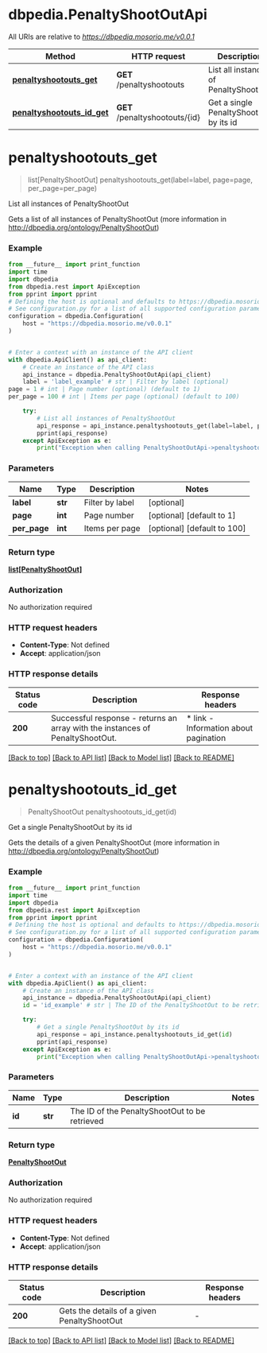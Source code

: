 # dbpedia.PenaltyShootOutApi

All URIs are relative to *https://dbpedia.mosorio.me/v0.0.1*

Method | HTTP request | Description
------------- | ------------- | -------------
[**penaltyshootouts_get**](PenaltyShootOutApi.md#penaltyshootouts_get) | **GET** /penaltyshootouts | List all instances of PenaltyShootOut
[**penaltyshootouts_id_get**](PenaltyShootOutApi.md#penaltyshootouts_id_get) | **GET** /penaltyshootouts/{id} | Get a single PenaltyShootOut by its id


# **penaltyshootouts_get**
> list[PenaltyShootOut] penaltyshootouts_get(label=label, page=page, per_page=per_page)

List all instances of PenaltyShootOut

Gets a list of all instances of PenaltyShootOut (more information in http://dbpedia.org/ontology/PenaltyShootOut)

### Example

```python
from __future__ import print_function
import time
import dbpedia
from dbpedia.rest import ApiException
from pprint import pprint
# Defining the host is optional and defaults to https://dbpedia.mosorio.me/v0.0.1
# See configuration.py for a list of all supported configuration parameters.
configuration = dbpedia.Configuration(
    host = "https://dbpedia.mosorio.me/v0.0.1"
)


# Enter a context with an instance of the API client
with dbpedia.ApiClient() as api_client:
    # Create an instance of the API class
    api_instance = dbpedia.PenaltyShootOutApi(api_client)
    label = 'label_example' # str | Filter by label (optional)
page = 1 # int | Page number (optional) (default to 1)
per_page = 100 # int | Items per page (optional) (default to 100)

    try:
        # List all instances of PenaltyShootOut
        api_response = api_instance.penaltyshootouts_get(label=label, page=page, per_page=per_page)
        pprint(api_response)
    except ApiException as e:
        print("Exception when calling PenaltyShootOutApi->penaltyshootouts_get: %s\n" % e)
```

### Parameters

Name | Type | Description  | Notes
------------- | ------------- | ------------- | -------------
 **label** | **str**| Filter by label | [optional] 
 **page** | **int**| Page number | [optional] [default to 1]
 **per_page** | **int**| Items per page | [optional] [default to 100]

### Return type

[**list[PenaltyShootOut]**](PenaltyShootOut.md)

### Authorization

No authorization required

### HTTP request headers

 - **Content-Type**: Not defined
 - **Accept**: application/json

### HTTP response details
| Status code | Description | Response headers |
|-------------|-------------|------------------|
**200** | Successful response - returns an array with the instances of PenaltyShootOut. |  * link - Information about pagination <br>  |

[[Back to top]](#) [[Back to API list]](../README.md#documentation-for-api-endpoints) [[Back to Model list]](../README.md#documentation-for-models) [[Back to README]](../README.md)

# **penaltyshootouts_id_get**
> PenaltyShootOut penaltyshootouts_id_get(id)

Get a single PenaltyShootOut by its id

Gets the details of a given PenaltyShootOut (more information in http://dbpedia.org/ontology/PenaltyShootOut)

### Example

```python
from __future__ import print_function
import time
import dbpedia
from dbpedia.rest import ApiException
from pprint import pprint
# Defining the host is optional and defaults to https://dbpedia.mosorio.me/v0.0.1
# See configuration.py for a list of all supported configuration parameters.
configuration = dbpedia.Configuration(
    host = "https://dbpedia.mosorio.me/v0.0.1"
)


# Enter a context with an instance of the API client
with dbpedia.ApiClient() as api_client:
    # Create an instance of the API class
    api_instance = dbpedia.PenaltyShootOutApi(api_client)
    id = 'id_example' # str | The ID of the PenaltyShootOut to be retrieved

    try:
        # Get a single PenaltyShootOut by its id
        api_response = api_instance.penaltyshootouts_id_get(id)
        pprint(api_response)
    except ApiException as e:
        print("Exception when calling PenaltyShootOutApi->penaltyshootouts_id_get: %s\n" % e)
```

### Parameters

Name | Type | Description  | Notes
------------- | ------------- | ------------- | -------------
 **id** | **str**| The ID of the PenaltyShootOut to be retrieved | 

### Return type

[**PenaltyShootOut**](PenaltyShootOut.md)

### Authorization

No authorization required

### HTTP request headers

 - **Content-Type**: Not defined
 - **Accept**: application/json

### HTTP response details
| Status code | Description | Response headers |
|-------------|-------------|------------------|
**200** | Gets the details of a given PenaltyShootOut |  -  |

[[Back to top]](#) [[Back to API list]](../README.md#documentation-for-api-endpoints) [[Back to Model list]](../README.md#documentation-for-models) [[Back to README]](../README.md)

